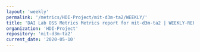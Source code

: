 ```yaml
---
layout: 'weekly'
permalink: '/metrics/HDI-Project/mit-d3m-ta2/WEEKLY/'
title: 'DAI Lab OSS Metrics Metrics report for mit-d3m-ta2 | WEEKLY-REPORT-2020-05-10'
organization: 'HDI-Project'
repository: 'mit-d3m-ta2'
current_date: '2020-05-10'
---
```

